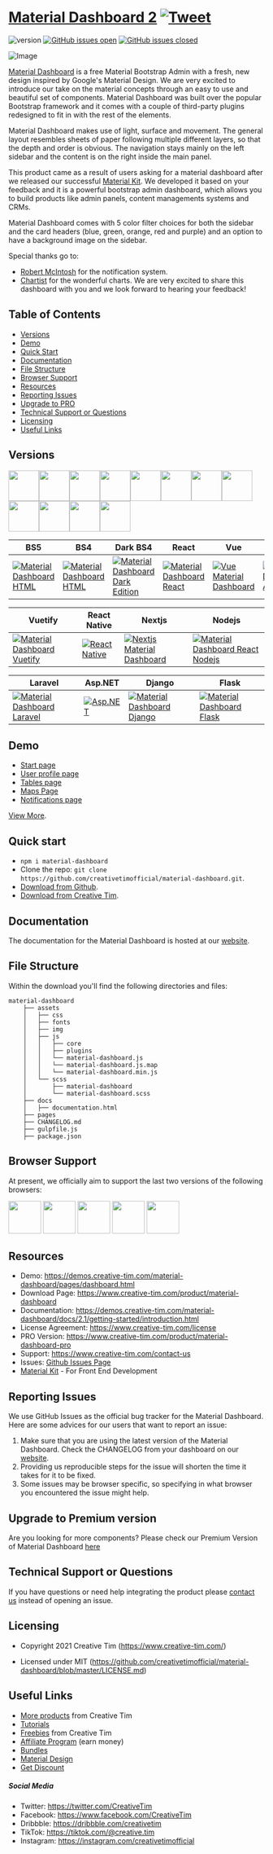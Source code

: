 # [Material Dashboard 2](http://demos.creative-tim.com/material-dashboard/pages/dashboard.html?ref=readme-md2) [![Tweet](https://img.shields.io/twitter/url/http/shields.io.svg?style=social&logo=twitter)](https://twitter.com/intent/tweet?url=https://www.creative-tim.com/product/material-dashboard&text=Check%20Material%20Dashboard%202%20made%20by%20@CreativeTim%20#webdesign%20#dashboard%20#materialdesign%20#html%20https://www.creative-tim.com/product/material-dashboard)

![version](https://img.shields.io/badge/version-3.0.0-blue.svg) [![GitHub issues open](https://img.shields.io/github/issues/creativetimofficial/material-dashboard.svg)](https://github.com/creativetimofficial/material-dashboard/issues?q=is%3Aopen+is%3Aissue) [![GitHub issues closed](https://img.shields.io/github/issues-closed-raw/creativetimofficial/material-dashboard.svg)](https://github.com/creativetimofficial/material-dashboard/issues?q=is%3Aissue+is%3Aclosed)

![Image](https://s3.amazonaws.com/creativetim_bucket/products/50/original/material-dashboard.jpg?1634648873)

[Material Dashboard](https://www.creative-tim.com/product/material-dashboard) is a free Material Bootstrap Admin with a fresh, new design inspired by Google's Material Design. We are very excited to introduce our take on the material concepts through an easy to use and beautiful set of components. Material Dashboard was built over the popular Bootstrap framework and it comes with a couple of third-party plugins redesigned to fit in with the rest of the elements.

Material Dashboard makes use of light, surface and movement. The general layout resembles sheets of paper following multiple different layers, so that the depth and order is obvious. The navigation stays mainly on the left sidebar and the content is on the right inside the main panel.

This product came as a result of users asking for a material dashboard after we released our successful [Material Kit](https://www.creative-tim.com/product/material-kit). We developed it based on your feedback and it is a powerful bootstrap admin dashboard, which allows you to build products like admin panels, content managements systems and CRMs.

Material Dashboard comes with 5 color filter choices for both the sidebar and the card headers (blue, green, orange, red and purple) and an option to have a background image on the sidebar.

Special thanks go to:
- [Robert McIntosh](https://github.com/mouse0270/bootstrap-notify) for the notification system.
- [Chartist](https://gionkunz.github.io/chartist-js/) for the wonderful charts.
We are very excited to share this dashboard with you and we look forward to hearing your feedback!


## Table of Contents

* [Versions](#versions)
* [Demo](#demo)
* [Quick Start](#quick-start)
* [Documentation](#documentation)
* [File Structure](#file-structure)
* [Browser Support](#browser-support)
* [Resources](#resources)
* [Reporting Issues](#reporting-issues)
* [Upgrade to PRO](#upgrade-to-premium-version)
* [Technical Support or Questions](#technical-support-or-questions)
* [Licensing](#licensing)
* [Useful Links](#useful-links)



## Versions

[<img src="https://github.com/creativetimofficial/public-assets/blob/master/logos/html-logo.jpg?raw=true" width="60" height="60" />](https://www.creative-tim.com/product/material-dashboard)[<img src="https://github.com/creativetimofficial/public-assets/blob/master/logos/react-logo.jpg?raw=true" width="60" height="60" />](https://www.creative-tim.com/product/material-dashboard-react)[<img src="https://github.com/creativetimofficial/public-assets/blob/master/logos/vue-logo.jpg?raw=true" width="60" height="60" />](https://www.creative-tim.com/product/vue-material-dashboard)[<img src="https://github.com/creativetimofficial/public-assets/blob/master/logos/angular-logo.jpg?raw=true" width="60" height="60" />](https://www.creative-tim.com/product/material-dashboard-angular2)[<img src="https://github.com/creativetimofficial/public-assets/blob/master/logos/react-native-logo.jpg?raw=true" width="60" height="60" />](https://www.creative-tim.com/product/material-kit-react-native)[<img src="https://github.com/creativetimofficial/public-assets/blob/master/logos/laravel-logo.jpg?raw=true" width="60" height="60" />](https://www.creative-tim.com/product/material-dashboard-laravel)[<img src="https://github.com/creativetimofficial/public-assets/blob/master/logos/vuetify-logo.jpg?raw=true" width="60" height="60" />](https://www.creative-tim.com/product/vuetify-material-dashboard)[<img src="https://github.com/creativetimofficial/public-assets/blob/master/logos/django-logo.jpg?raw=true" width="60" height="60" />](https://www.creative-tim.com/product/material-dashboard-django)[<img src="https://github.com/creativetimofficial/public-assets/blob/master/logos/nextjs-logo.jpg?raw=true" width="60" height="60" />](https://www.creative-tim.com/product/nextjs-material-dashboard)[<img src="https://github.com/creativetimofficial/public-assets/blob/master/logos/flask-logo.jpg?raw=true" width="60" height="60" />](https://www.creative-tim.com/product/material-dashboard-flask)[<img src="https://github.com/creativetimofficial/public-assets/blob/master/logos/aspnet-logo.jpg?raw=true" width="60" height="60" />](https://www.creative-tim.com/product/material-dashboard-react-asp-net)[<img src="https://github.com/creativetimofficial/public-assets/blob/master/logos/nodejs-logo.jpg?raw=true" width="60" height="60" />](https://www.creative-tim.com/product/material-dashboard-react-nodejs)


| BS5 | BS4 | Dark BS4| React | Vue | Angular  |
| --- | --- | --- | --- | --- | ---  |
| [![Material Dashboard  HTML](https://s3.amazonaws.com/creativetim_bucket/products/50/thumb/material-dashboard.jpg)](https://www.creative-tim.com/product/material-dashboard)  | [![Material Dashboard  HTML](https://github.com/creativetimofficial/public-assets/raw/master/material-dashboard-html/material-dashboard.jpeg?raw=true)](https://www.creative-tim.com/product/material-dashboard-bs4)  | [![Material Dashboard Dark Edition](https://s3.amazonaws.com/creativetim_bucket/products/95/thumb/opt_mdb_thumbnail.jpg)](https://www.creative-tim.com/product/material-dashboard-dark) | [![Material Dashboard  React](https://s3.amazonaws.com/creativetim_bucket/products/71/thumb/opt_mdr_thumbnail.jpg)](https://www.creative-tim.com/product/material-dashboard-react)  | [![Vue Material Dashboard](https://s3.amazonaws.com/creativetim_bucket/products/81/thumb/opt_md_vue_thumbnail.jpg)](https://www.creative-tim.com/product/vue-material-dashboard)  | [![Material Dashboard  Angular](https://s3.amazonaws.com/creativetim_bucket/products/53/thumb/opt_md_angular_thumbnail.jpg)](https://www.creative-tim.com/product/material-dashboard-angular2)

| Vuetify | React Native | Nextjs | Nodejs |
| --- | --- | --- | ---  |
| [![Material Dashboard  Vuetify](https://s3.amazonaws.com/creativetim_bucket/products/100/original/opt_md_vuetify_thumbnail.jpg)](https://www.creative-tim.com/product/vuetify-material-dashboard)  | [![React Native](https://s3.amazonaws.com/creativetim_bucket/products/144/original/opt_mkrn_thumbnail.jpg)](https://www.creative-tim.com/product/material-kit-react-native)  | [![Nextjs Material Dashboard](https://s3.amazonaws.com/creativetim_bucket/products/341/original/opt_md_nextjs_thumbnail.jpg)](https://www.creative-tim.com/product/nextjs-material-dashboard)  | [![Material Dashboard React Nodejs](https://s3.amazonaws.com/creativetim_bucket/products/157/original/opt_md_react_node_thumbnail.jpg)](https://www.creative-tim.com/product/material-dashboard-react-nodejs)

| Laravel | Asp.NET | Django | Flask |
| --- | --- | --- | ---  |
| [![Material Dashboard Laravel](https://s3.amazonaws.com/creativetim_bucket/products/154/original/opt_md_laravel_thumbnail.jpg)](https://www.creative-tim.com/product/material-dashboard-laravel) | [![Asp.NET](https://s3.amazonaws.com/creativetim_bucket/products/397/original/opt_md_aspnet_thumbnail.jpg)](https://www.creative-tim.com/product/material-dashboard-react-asp-net)  | [![Material Dashboard Django](https://s3.amazonaws.com/creativetim_bucket/products/337/original/opt_md_django_thumbnail.jpg)](https://www.creative-tim.com/product/material-dashboard-django)  | [![Material Dashboard Flask](https://s3.amazonaws.com/creativetim_bucket/products/338/original/opt_md_flask_thumbnail.jpg)](https://www.creative-tim.com/product/material-dashboard-flask)


## Demo

- [Start page](https://demos.creative-tim.com/material-dashboard/examples/dashboard.html)
- [User profile page](https://demos.creative-tim.com/material-dashboard/examples/user.html)
- [Tables page ](https://demos.creative-tim.com/material-dashboard/examples/tables.html)
- [Maps Page](https://demos.creative-tim.com/material-dashboard/examples/map.html)
- [Notifications page](https://demos.creative-tim.com/material-dashboard/examples/notifications.html)

[View More](https://demos.creative-tim.com/material-dashboard/examples/dashboard.html).


## Quick start

- `npm i material-dashboard`
- Clone the repo: `git clone https://github.com/creativetimofficial/material-dashboard.git`.
- [Download from Github](https://github.com/creativetimofficial/material-dashboard/archive/master.zip).
- [Download from Creative Tim](https://www.creative-tim.com/product/material-dashboard).


## Documentation
The documentation for the Material Dashboard is hosted at our [website](https://demos.creative-tim.com/material-dashboard/docs/2.1/getting-started/introduction.html).


## File Structure
Within the download you'll find the following directories and files:

```
material-dashboard
    ├── assets
    │   ├── css
    │   ├── fonts
    │   ├── img
    │   ├── js
    │   │   ├── core
    │   │   ├── plugins
    │   │   └── material-dashboard.js
    │   │   └── material-dashboard.js.map
    │   │   └── material-dashboard.min.js
    │   └── scss
    │       ├── material-dashboard
    │       └── material-dashboard.scss
    ├── docs
    │   ├── documentation.html
    ├── pages
    ├── CHANGELOG.md
    ├── gulpfile.js
    ├── package.json
```


## Browser Support

At present, we officially aim to support the last two versions of the following browsers:

<img src="https://s3.amazonaws.com/creativetim_bucket/github/browser/chrome.png" width="64" height="64"> <img src="https://s3.amazonaws.com/creativetim_bucket/github/browser/firefox.png" width="64" height="64"> <img src="https://s3.amazonaws.com/creativetim_bucket/github/browser/edge.png" width="64" height="64"> <img src="https://s3.amazonaws.com/creativetim_bucket/github/browser/safari.png" width="64" height="64"> <img src="https://s3.amazonaws.com/creativetim_bucket/github/browser/opera.png" width="64" height="64">



## Resources
- Demo: <https://demos.creative-tim.com/material-dashboard/pages/dashboard.html>
- Download Page: <https://www.creative-tim.com/product/material-dashboard>
- Documentation: <https://demos.creative-tim.com/material-dashboard/docs/2.1/getting-started/introduction.html>
- License Agreement: <https://www.creative-tim.com/license>
- PRO Version: <https://www.creative-tim.com/product/material-dashboard-pro>
- Support: <https://www.creative-tim.com/contact-us>
- Issues: [Github Issues Page](https://github.com/creativetimofficial/material-dashboard/issues)
- [Material Kit](https://www.creative-tim.com/product/material-kit?ref=github-md-free) - For Front End Development

## Reporting Issues

We use GitHub Issues as the official bug tracker for the Material Dashboard. Here are some advices for our users that want to report an issue:

1. Make sure that you are using the latest version of the Material Dashboard. Check the CHANGELOG from your dashboard on our [website](https://www.creative-tim.com/).
2. Providing us reproducible steps for the issue will shorten the time it takes for it to be fixed.
3. Some issues may be browser specific, so specifying in what browser you encountered the issue might help.

## Upgrade to Premium version

Are you looking for more components? Please check our Premium Version of Material Dashboard [here](https://www.creative-tim.com/product/material-dashboard-pro/)

## Technical Support or Questions

If you have questions or need help integrating the product please [contact us](https://www.creative-tim.com/contact-us) instead of opening an issue.



## Licensing

- Copyright 2021 Creative Tim (https://www.creative-tim.com/)

- Licensed under MIT (https://github.com/creativetimofficial/material-dashboard/blob/master/LICENSE.md)



## Useful Links

- [More products](https://www.creative-tim.com/templates?ref=readme-sudp) from Creative Tim
- [Tutorials](https://www.youtube.com/channel/UCVyTG4sCw-rOvB9oHkzZD1w)
- [Freebies](https://www.creative-tim.com/bootstrap-themes/free?ref=readme-sudp) from Creative Tim
- [Affiliate Program](https://www.creative-tim.com/affiliates/new?ref=readme-sudp) (earn money)
- [Bundles](https://www.creative-tim.com/bundles)
- [Material Design](https://www.creative-tim.com/design-system/material)
- [Get Discount](https://www.creative-tim.com/coupon)

##### Social Media

- Twitter: <https://twitter.com/CreativeTim>
- Facebook: <https://www.facebook.com/CreativeTim>
- Dribbble: <https://dribbble.com/creativetim>
- TikTok: <https://tiktok.com/@creative.tim>
- Instagram: <https://instagram.com/creativetimofficial>
